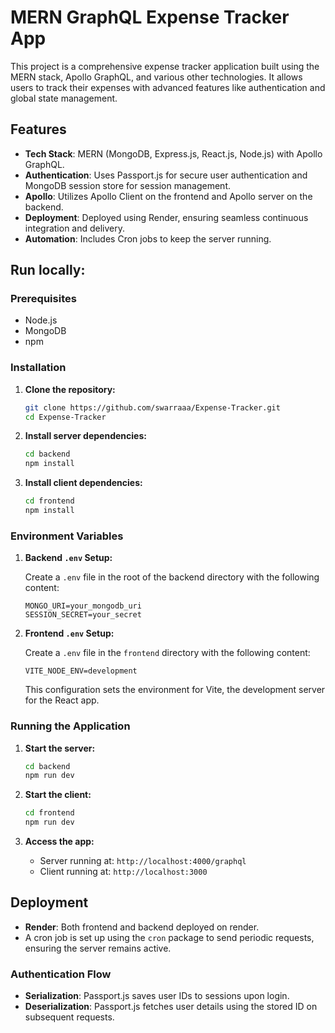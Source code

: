 # MERN GraphQL Expense Tracker App

This project is a comprehensive expense tracker application built using the MERN stack, Apollo GraphQL, and various other technologies. It allows users to track their expenses with advanced features like authentication and global state management.

## Features

- **Tech Stack**: MERN (MongoDB, Express.js, React.js, Node.js) with Apollo GraphQL.
- **Authentication**: Uses Passport.js for secure user authentication and MongoDB session store for session management.
- **Apollo**: Utilizes Apollo Client on the frontend and Apollo server on the backend.
- **Deployment**: Deployed using Render, ensuring seamless continuous integration and delivery.
- **Automation**: Includes Cron jobs to keep the server running.

## Run locally:

### Prerequisites

- Node.js
- MongoDB
- npm

### Installation

1. **Clone the repository:**

   ```bash
   git clone https://github.com/swarraaa/Expense-Tracker.git
   cd Expense-Tracker
   ```

2. **Install server dependencies:**

   ```bash
   cd backend
   npm install
   ```

3. **Install client dependencies:**

   ```bash
   cd frontend
   npm install
   ```

### Environment Variables

1. **Backend `.env` Setup:**

   Create a `.env` file in the root of the backend directory with the following content:

   ```
   MONGO_URI=your_mongodb_uri
   SESSION_SECRET=your_secret
   ```

2. **Frontend `.env` Setup:**

   Create a `.env` file in the `frontend` directory with the following content:

   ```
   VITE_NODE_ENV=development
   ```

   This configuration sets the environment for Vite, the development server for the React app.

### Running the Application

1. **Start the server:**

   ```bash
   cd backend
   npm run dev
   ```

3. **Start the client:**

   ```bash
   cd frontend
   npm run dev
   ```

4. **Access the app:**

   - Server running at: `http://localhost:4000/graphql`
   - Client running at: `http://localhost:3000`

## Deployment

- **Render**: Both frontend and backend deployed on render.
- A cron job is set up using the `cron` package to send periodic requests, ensuring the server remains active.

### Authentication Flow

- **Serialization**: Passport.js saves user IDs to sessions upon login.
- **Deserialization**: Passport.js fetches user details using the stored ID on subsequent requests.

